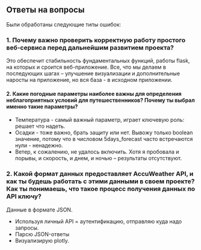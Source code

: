 ## Ответы на вопросы

Были обработаны следующие типы ошибок:

### 1. Почему важно проверить корректную работу простого веб-сервиса перед дальнейшим развитием проекта?
Это обеспечит стабильность фундаментальных функций, работы flask, на которых и сроится веб-приложение.
Все, что мы делаем в последующих шагах – улучшение визуализации и дополнительные наросты на приложение, но вся база - в исходном приложении.

#### 2. Какие погодные параметры наиболее важны для определения неблагоприятных условий для путешественников? Почему ты выбрал именно такие параметры?
- Температура - самый важный параметр, играет ключевую роль: решает что надеть.
- Осадки - тоже важно, брать защиту или нет. Вывожу только boolean значение, потому что в числовом 5days_forecast часто встречаются нули - ненадежно.
- Ветер, к сожалению, не удалось включить. Хотя я пробовала и порывы, и скорость, и днем, и ночью – результаты отсутствуют.

### 2. Какой формат данных предоставляет AccuWeather API, и как ты будешь работать с этими данными в своем проекте? Как ты понимаешь, что такое процесс получения данных по API ключу?
Данные в формате JSON.
- Используя личный API = аутентификацию, отправляю куда надо запросы.
- Парсю JSON-ответы
- Визуализирую plotly.
